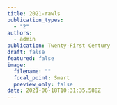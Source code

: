 ```yaml
---
title: 2021-rawls
publication_types:
  - "2"
authors:
  - admin
publication: Twenty-First Century
draft: false
featured: false
image:
  filename: ""
  focal_point: Smart
  preview_only: false
date: 2021-06-18T10:31:35.588Z
---
```

